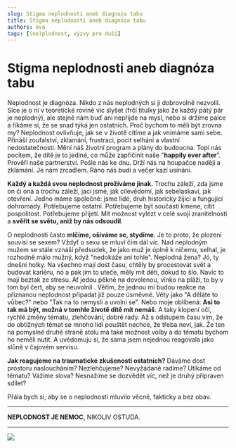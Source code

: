 ```yaml
---
slug: Stigma neplodnosti aneb diagnoza tabu
title: Stigma neplodnosti aneb diagnóza tabu
authors: eva
tags: [(ne)plodnost, výzvy pro duši]
---
```

# Stigma neplodnosti aneb diagnóza tabu
Neplodnost je diagnóza. Nikdo z nás neplodných si ji dobrovolně nezvolil. Sice je o ní v teoretické rovině víc slyšet (frčí titulky jako že každý pátý pár je neplodný), ale stejně nám buď ani nepřijde na mysl, nebo si držíme palce a říkáme si, že se snad týká jen ostatních. Proč bychom to měli být zrovna my? Neplodnost ovlivňuje, jak se v životě cítíme a jak vnímáme sami sebe. Přináší zoufalství, zklamání, frustraci, pocit selhání a vlastní nedostatečnosti. Mění náš životní program a plány do budoucna. Topí nás pocitem, že dítě je to jediné, co může zapříčinit naše "**happily ever after**". Prověří naše partnerství. Pošle nás ke dnu. Drží nás na houpačce nadějí a zklamání. Je nám zrcadlem. Ráno nás budí a večer kazí usínání. 

**Každý a každá svou neplodnost prožíváme jinak.** Trochu záleží, zda jsme on či ona a trochu záleží, jací jsme, jak cílevědomí, jak sebelaskaví, jak otevření. Jedno máme společné: jsme lidé, druh historicky žijící a fungující dohromady. Potřebujeme ostatní. Potřebujeme být součástí kmene, cítit pospolitost. Potřebujeme přijetí. Mít možnost vylézt v celé svojí zranitelnosti a **svěřit se světu, aniž by nás odsoudil**.

O neplodnosti často **mlčíme, ošíváme se, stydíme**. Je to proto, že plození souvisí se sexem? Vždyť o sexu se mluví čím dál víc. Nad neplodným mužem se stále vznáší předsudek, že jako muž je úplně k ničemu, selhal, je rozhodně málo mužný, když "nedokáže ani tohle". Neplodná žena? Jó, ty dnešní holky. Na všechno mají dost času, chtěly by procestovat svět a budovat kariéru, no a pak jim to uteče, měly mít děti, dokud to šlo. Navíc to mají beztak ze stresu. Ať jedou pěkně na dovolenou, vínko na pláži, to by v tom byl čert, aby se neuvolnil
. 
Věřím, že jednou mi budou reakce na přiznanou neplodnost připadat již pouze úsměvné. Věty jako "A děláte to vůbec?" nebo "Tak na to nemysli a uvolni se". Nebo moje oblíbená: **Asi to tak má být, možná v tomhle životě dítě mít nemáš**. A taky klopení očí, rychlé změny tématu, zlehčování, dobré rady. Až s odstupem času vím, že do obtížných témat se mnoho lidí pouštět nechce, že třeba neví, jak. Že ten na pomyslné druhé straně stolu má také možnost volby a do tématu bychom ho neměli nutit. A uvědomuju si, že sama jsem nejednou reagovala jako slůně v čajovém servisu. 

**Jak reagujeme na traumatické zkušenosti ostatních?** Dáváme dost prostoru nasloucháním? Nezlehčujeme? Nevyžádaně radíme? Utíkáme od tématu? Vážíme slova? Nesnažíme se dozvědět víc, než je druhý připraven sdílet?

Přála bych si, aby se o neplodnosti mluvilo věcně, fakticky a bez obav.

---
**NEPLODNOST JE NEMOC**, NIKOLIV OSTUDA.

---
![](https://i.imgur.com/Hv0C4gx.jpg)
